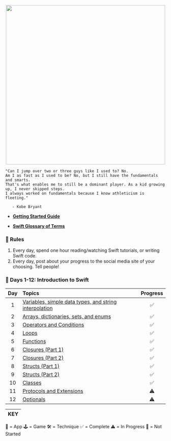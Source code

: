 <p align="center"><img src="https://github.com/neilhiddink/100DaysOfSwift/blob/master/00.%20Resources/banner.png" width="500"></p>

```
"Can I jump over two or three guys like I used to? No.
Am I as fast as I used to be? No, but I still have the fundamentals and smarts.
That's what enables me to still be a dominant player. As a kid growing up, I never skipped steps.
I always worked on fundamentals because I know athleticism is fleeting."

   - Kobe Bryant
```

- **[Getting Started Guide](https://www.hackingwithswift.com/100)**

- **[Swift Glossary of Terms](https://www.hackingwithswift.com/glossary)**

### 📜 Rules

1. Every day, spend one hour reading/watching Swift tutorials, or writing Swift code.
2. Every day, post about your progress to the social media site of your choosing. Tell people!

### 📕 Days 1-12: Introduction to Swift

| Day  | Topics                    | Progress |
| :--: | :----------------------- |:--------:|
| 1    | [Variables, simple data types, and string interpolation](https://www.hackingwithswift.com/100/1) | ✅ |
| 2    | [Arrays, dictionaries, sets, and enums](https://www.hackingwithswift.com/100/2) | ✅ |
| 3    | [Operators and Conditions](https://www.hackingwithswift.com/100/3) | ✅ |
| 4    | [Loops](https://www.hackingwithswift.com/100/4) | ✅ |
| 5    | [Functions](https://www.hackingwithswift.com/100/5) | ✅ |
| 6    | [Closures (Part 1)](https://www.hackingwithswift.com/100/6) | ✅ |
| 7    | [Closures (Part 2)](https://www.hackingwithswift.com/100/7) | ✅  |
| 8    | [Structs (Part 1)](https://www.hackingwithswift.com/100/8) | ✅  |
| 9    | [Structs (Part 2)](https://www.hackingwithswift.com/100/9) | ✅  |
| 10   | [Classes](https://www.hackingwithswift.com/100/10) | ✅  |
| 11   | [Protocols and Extensions](https://www.hackingwithswift.com/100/11) | ⚠️  |
| 12   | [Optionals](https://www.hackingwithswift.com/100/12) | ⚠️  |

|  KEY  |
| ----- |
📱 = App
🕹 = Game
🛠 = Technique
✅ = Complete
⚠️ = In Progress
🛑 = Not Started
